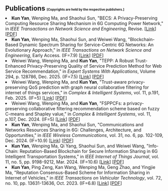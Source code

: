 <h1 id="publications"></h1>

<h2 style="margin: 60px 0px 10px;">Publications <temp style="font-size:10px;">[Copyrights are held by the respective publishers.]</temp></h2>

<ul style="margin: 0; padding-left: 0; list-style-position: inside;">
    <li><strong>Kun Yan</strong>, Wenping Ma, and Shaohui Sun, "BECS: A Privacy-Preserving Computing Resource Sharing Mechanism in 6G Computing Power Network," in <em>IEEE Transactions on Network Science and Engineering</em>, Revise. [<a href="https://doi.org/10.48550/arXiv.2412.06196" target="_blank" rel="noopener noreferrer">Link</a>] [<a href="./assets/files/BECS A Privacy-Preserving Computing Resource Sharing Mechanism in 6G Computing Power Network.pdf" target="_blank" rel="noopener noreferrer">PDF</a>]</li>
    <li><strong>Kun Yan</strong>, Wenping Ma, Shaohui Sun, and Weiwei Wang, "Blockchain-Based Dynamic Spectrum Sharing for Service-Centric 6G Networks: An Evolutionary Approach," in <em>IEEE Transactions on Network Science and Engineering</em>, Early Access. (IF=7.9) [<a href="https://doi.org/10.1109/TNSE.2025.3584796" target="_blank" rel="noopener noreferrer">Link</a>] [<a href="./assets/files/Blockchain-Based Dynamic Spectrum Sharing for Service-Centric 6G Networks An Evolutionary Approach.pdf" target="_blank" rel="noopener noreferrer">PDF</a>]</li>
    <li>Weiwei Wang, Wenping Ma, and <strong>Kun Yan</strong>, "TEPP: A Robust Trust-Enhanced Privacy-Preserving Quality of Service Prediction Method for Web Service Recommendation," in  <em>Expert Systems With Applications</em>, Volume 294, p. 128786, Dec. 2025. (IF=7.5) [<a href="https://doi.org/10.1016/j.eswa.2025.128786" target="_blank" rel="noopener noreferrer">Link</a>] [<a href="./assets/files/TEPP A Robust Trust-Enhanced Privacy-Preserving Quality of Service Prediction Method for Web Service Recommendation.pdf" target="_blank" rel="noopener noreferrer">PDF</a>]</li>
    <li>Weiwei Wang, Wenping Ma, and <strong>Kun Yan</strong>, "Trust-aware privacy-preserving QoS prediction with graph neural collaborative filtering for internet of things services," in  <em>Complex & Intelligent Systems</em>, vol. 11, p.191, Feb. 2025. (IF=5) [<a href="https://doi.org/10.1007/s40747-025-01824-w" target="_blank" rel="noopener noreferrer">Link</a>] [<a href="./assets/files/Trust-aware privacy-preserving QoS prediction with graph neural collaborative filtering for internet of things service.pdf" target="_blank" rel="noopener noreferrer">PDF</a>]</li>
    <li>Weiwei Wang, Wenping Ma, and <strong>Kun Yan</strong>, "FSPPCFs: a privacy-preserving collaborative filtering recommendation scheme based on fuzzy C-means and Shapley value," in  <em>Complex & Intelligent Systems</em>, vol. 11, p.107, Dec. 2024. (IF=5) [<a href="https://doi.org/10.1007/S40747-024-01758-9" target="_blank" rel="noopener noreferrer">Link</a>] [<a href="./assets/files/FSPPCFs a privacy-preserving collaborative filtering recommendation scheme based on fuzzy C-means and Shapley value.pdf" target="_blank" rel="noopener noreferrer">PDF</a>]</li>
    <li><strong>Kun Yan</strong>, Wenping Ma, and Shaohui Sun, "Communications and Networks Resources Sharing in 6G: Challenges, Architecture, and Opportunities," in  <em>IEEE Wireless Communications</em>, vol. 31, no. 6, pp. 102-109, Dec. 2024. (IF=10.9) [<a href="https://doi.org/10.1109/MWC.003.2400038" target="_blank" rel="noopener noreferrer">Link</a>] [<a href="./assets/files/Communications and Networks Resources Sharing in 6G Challenges, Architecture, and Opportunities.pdf" target="_blank" rel="noopener noreferrer">PDF</a>]</li>
    <li><strong>Kun Yan</strong>, Wenping Ma, Qi Yang, Shaohui Sun, and Weiwei Wang, "Info-Chain: Reputation-Based Blockchain for Secure Information Sharing in 6G Intelligent Transportation Systems," in  <em>IEEE Internet of Things Journal</em>, vol. 11, no. 5, pp. 9198-9212, Mar. 2024. (IF=10.6) [<a href="https://doi.org/10.1109/JIOT.2023.3323011" target="_blank" rel="noopener noreferrer">Link</a>] [<a href="./assets/files/Info-Chain Reputation-Based Blockchain for Secure Information Sharing in 6G Intelligent Transportation Systems.pdf" target="_blank" rel="noopener noreferrer">PDF</a>]</li>
    <li><strong>Kun Yan</strong>, Ping Zeng, Kan Wang, Wenping Ma, Geng Zhao, and Yingjie Ma, "Reputation Consensus-Based Scheme for Information Sharing in Internet of Vehicles," in  <em>IEEE Transactions on Vehicular Technology</em>, vol. 72, no. 10, pp. 13631-13636, Oct. 2023. (IF=6.8) [<a href="https://doi.org/10.1109/TVT.2023.3237215" target="_blank" rel="noopener noreferrer">Link</a>] [<a href="./assets/files/Reputation Consensus-Based Scheme for Information Sharing in Internet of Vehicles.pdf" target="_blank" rel="noopener noreferrer">PDF</a>]</li>
</ul>